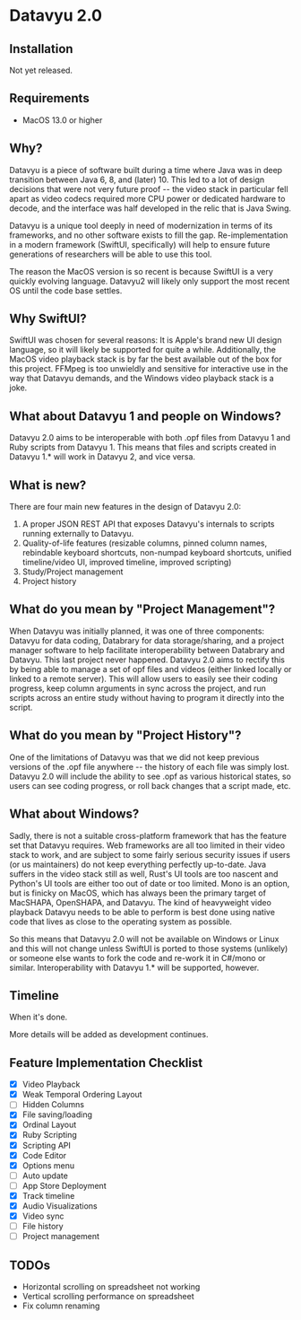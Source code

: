 # Datavyu 2.0

## Installation

Not yet released.

## Requirements

- MacOS 13.0 or higher

## Why?

Datavyu is a piece of software built during a time where Java was in deep transition between Java 6, 8, and (later) 10.
This led to a lot of design decisions that were not very future proof -- the video stack in particular fell apart as 
video codecs required more CPU power or dedicated hardware to decode, and the interface was half developed in the relic that is Java Swing.

Datavyu is a unique tool deeply in need of modernization in terms of its frameworks, and no other software exists to fill the gap.
Re-implementation in a modern framework (SwiftUI, specifically) will help to ensure future generations of researchers will be able to use this tool.

The reason the MacOS version is so recent is because SwiftUI is a very quickly
evolving language.
Datavyu2 will likely only support the most recent OS until the code base settles.

## Why SwiftUI?
SwiftUI was chosen for several reasons: It is Apple's brand new UI design language, so it will likely be supported for quite a while.
Additionally, the MacOS video playback stack is by far the best available out of the box for this project.
FFMpeg is too unwieldly and sensitive for interactive use in the way that Datavyu demands, and the Windows video playback stack is a joke.

## What about Datavyu 1 and people on Windows?
Datavyu 2.0 aims to be interoperable with both .opf files from Datavyu 1 and Ruby scripts from Datavyu 1.
This means that files and scripts created in Datavyu 1.* will work in Datavyu 2, and vice versa.

## What is new?
There are four main new features in the design of Datavyu 2.0:

1. A proper JSON REST API that exposes Datavyu's internals to scripts running externally to Datavyu.
2. Quality-of-life features (resizable columns, pinned column names, rebindable keyboard shortcuts, non-numpad keyboard shortcuts, unified timeline/video UI, improved timeline, improved scripting)
3. Study/Project management
4. Project history

## What do you mean by "Project Management"?
When Datavyu was initially planned, it was one of three components: Datavyu for data coding, Databrary for data storage/sharing, 
and a project manager software to help facilitate interoperability between Databrary and Datavyu.
This last project never happened.
Datavyu 2.0 aims to rectify this by being able to manage a set of opf files and videos (either linked locally or linked to a remote server).
This will allow users to easily see their coding progress, keep column arguments in sync across the project, and run scripts across an entire study without having to program it directly into the script.

## What do you mean by "Project History"?
One of the limitations of Datavyu was that we did not keep previous versions of the .opf file anywhere -- the history of each file was simply lost.
Datavyu 2.0 will include the ability to see .opf as various historical states, so users can see coding progress, or roll back changes that a script made, etc.

## What about Windows?
Sadly, there is not a suitable cross-platform framework that has the feature set that Datavyu requires.
Web frameworks are all too limited in their video stack to work, and are subject to some fairly serious security issues if users (or us maintainers) do not keep everything perfectly up-to-date.
Java suffers in the video stack still as well, Rust's UI tools are too nascent and Python's UI tools are either too out of date or too limited.
Mono is an option, but is finicky on MacOS, which has always been the primary target of MacSHAPA, OpenSHAPA, and Datavyu.
The kind of heavyweight video playback Datavyu needs to be able to perform is best done using native code that lives as close to the operating system as possible.

So this means that Datavyu 2.0 will not be available on Windows or Linux and this will not change unless SwiftUI is ported to those systems (unlikely) or someone else wants to fork the code and re-work it in C#/mono or similar.
Interoperability with Datavyu 1.* will be supported, however.

## Timeline
When it's done.

More details will be added as development continues.

## Feature Implementation Checklist
- [x] Video Playback
- [x] Weak Temporal Ordering Layout
- [ ] Hidden Columns
- [x] File saving/loading
- [x] Ordinal Layout
- [x] Ruby Scripting
- [x] Scripting API
- [x] Code Editor
- [x] Options menu
- [ ] Auto update
- [ ] App Store Deployment
- [x] Track timeline
- [x] Audio Visualizations
- [x] Video sync
- [ ] File history
- [ ] Project management

## TODOs
- Horizontal scrolling on spreadsheet not working
- Vertical scrolling performance on spreadsheet
- Fix column renaming

